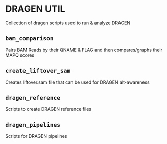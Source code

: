 # DRAGEN UTIL
Collection of dragen scripts used to run & analyze DRAGEN

## `bam_comparison`
Pairs BAM Reads by their QNAME & FLAG and then compares/graphs their MAPQ scores 

## `create_liftover_sam`
Creates liftover.sam file that can be used for DRAGEN alt-awareness

## `dragen_reference`
Scripts to create DRAGEN reference files

## `dragen_pipelines`
Scripts for DRAGEN pipelines


